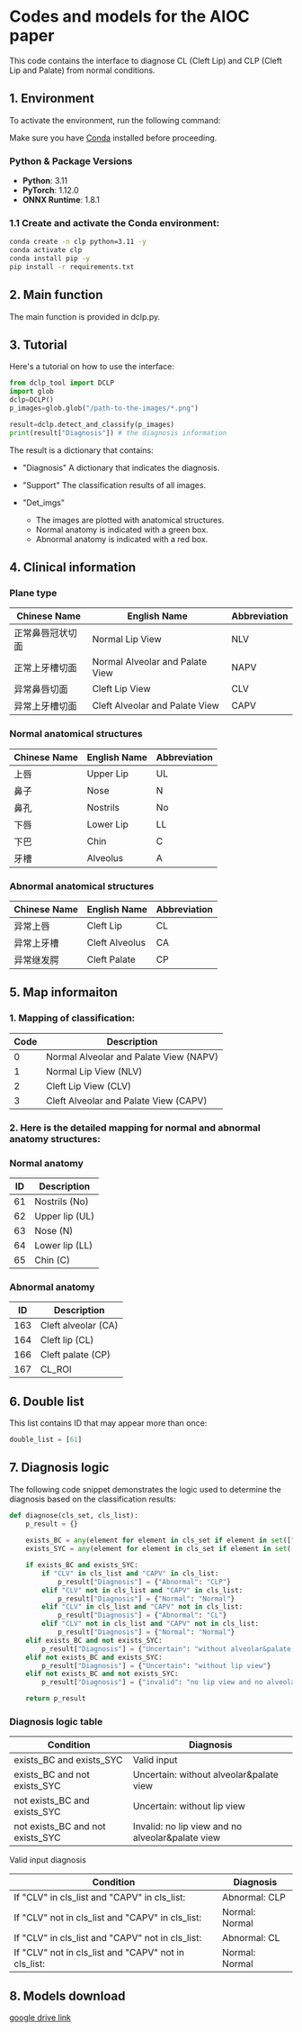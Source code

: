 # Codes and models for the AIOC paper 

This code contains the interface to diagnose CL (Cleft Lip) and CLP (Cleft Lip and Palate) from normal conditions.


## 1. Environment
To activate the environment, run the following command:


Make sure you have [Conda](https://docs.conda.io/en/latest/miniconda.html) installed before proceeding.

### Python & Package Versions

- **Python**: 3.11  
- **PyTorch**: 1.12.0  
- **ONNX Runtime**: 1.8.1  


### 1.1 **Create and activate the Conda environment:**

```bash
conda create -n clp python=3.11 -y
conda activate clp
conda install pip -y
pip install -r requirements.txt
```



## 2. Main function
The main function is provided in dclp.py.


## 3. Tutorial
Here's a tutorial on how to use the interface:
```python
from dclp_tool import DCLP
import glob
dclp=DCLP() 
p_images=glob.glob("/path-to-the-images/*.png")

result=dclp.detect_and_classify(p_images)
print(result["Diagnosis"]) # the diagnosis information
```
The result is a dictionary that contains:

-  "Diagnosis"
    A dictionary that indicates the diagnosis.

-  "Support"
     The classification results of all images.


-  "Det_imgs"
    - The images are plotted with anatomical structures.
    - Normal anatomy is indicated with a green box.
    - Abnormal anatomy is indicated with a red box.


## 4. Clinical information

### Plane type

| Chinese Name     | English Name                        | Abbreviation  |
| -------------- | ------------------------------- | ----- |
| 正常鼻唇冠状切面 | Normal Lip View                | NLV   |
| 正常上牙槽切面 | Normal Alveolar and Palate View | NAPV  |
| 异常鼻唇切面   | Cleft Lip View                  | CLV   |
| 异常上牙槽切面 | Cleft Alveolar and Palate View  | CAPV  |

### Normal anatomical structures

| Chinese Name     | English Name                        | Abbreviation  |
| -------- | ---------- | ---- |
| 上唇     | Upper Lip  | UL   |
| 鼻子     | Nose       | N    |
| 鼻孔     | Nostrils   | No   |
| 下唇     | Lower Lip  | LL   |
| 下巴     | Chin       | C    |
| 牙槽     | Alveolus   | A    |

### Abnormal anatomical structures

| Chinese Name     | English Name                        | Abbreviation  |
| -------- | ------------ | ---- |
| 异常上唇 | Cleft Lip    | CL   |
| 异常上牙槽 | Cleft Alveolus | CA   |
| 异常继发腭 | Cleft Palate   | CP   |

## 5. Map informaiton

### 1.   Mapping of classification:

|Code	|Description|
|---|---|
|0|	Normal Alveolar and Palate View (NAPV)|
|1|	Normal Lip View (NLV)|
|2|	Cleft Lip View (CLV)|
|3|	Cleft Alveolar and Palate View (CAPV)|



### 2.  Here is the detailed mapping for normal and abnormal anatomy structures:


### Normal anatomy
|ID|	Description|
|---|---|
|61|	Nostrils (No)|
|62|	Upper lip (UL)|
|63|	Nose (N)|
|64|	Lower lip (LL)|
|65|	Chin (C)|


### Abnormal anatomy
|ID|	Description|
|---|---|
|163|	Cleft alveolar (CA)|
|164|	Cleft lip (CL)|
|166|	Cleft palate (CP)|
|167|	CL_ROI|

## 6. Double list
This list contains ID that may appear more than once:

```python
double_list = [61]
```

## 7. Diagnosis logic
The following code snippet demonstrates the logic used to determine the diagnosis based on the classification results:
```python
def diagnose(cls_set, cls_list):
    p_result = {}
    
    exists_BC = any(element for element in cls_set if element in set(["NLV", "CLV"]))
    exists_SYC = any(element for element in cls_set if element in set(["NAPV", "CAPV"]))

    if exists_BC and exists_SYC:
        if "CLV" in cls_list and "CAPV" in cls_list:
            p_result["Diagnosis"] = {"Abnormal": "CLP"}
        elif "CLV" not in cls_list and "CAPV" in cls_list:
            p_result["Diagnosis"] = {"Normal": "Normal"}
        elif "CLV" in cls_list and "CAPV" not in cls_list:
            p_result["Diagnosis"] = {"Abnormal": "CL"}
        elif "CLV" not in cls_list and "CAPV" not in cls_list:
            p_result["Diagnosis"] = {"Normal": "Normal"}
    elif exists_BC and not exists_SYC:
        p_result["Diagnosis"] = {"Uncertain": "without alveolar&palate view"}
    elif not exists_BC and exists_SYC:
        p_result["Diagnosis"] = {"Uncertain": "without lip view"}
    elif not exists_BC and not exists_SYC:
        p_result["Diagnosis"] = {"invalid": "no lip view and no alveolar&palate view"}

    return p_result
```

### Diagnosis logic table
|Condition|	Diagnosis|
|---|---|
|exists_BC and exists_SYC| Valid input|
|exists_BC and not exists_SYC|	Uncertain: without alveolar&palate view|
|not exists_BC and exists_SYC|	Uncertain: without lip view|
|not exists_BC and not exists_SYC|	Invalid: no lip view and no alveolar&palate view|


Valid input diagnosis

|Condition|	Diagnosis|
|---|---|
| If "CLV" in cls_list and "CAPV" in cls_list:| Abnormal: CLP|
| If "CLV" not in cls_list and "CAPV" in cls_list:| Normal: Normal|
| If "CLV" in cls_list and "CAPV" not in cls_list:| Abnormal: CL|
| If "CLV" not in cls_list and "CAPV" not in cls_list:| Normal: Normal|



## 8. Models download

[google drive link](https://drive.google.com/drive/folders/1813fxUThopEOnOtaotjylm8zgK9S1ENE?usp=drive_link)
